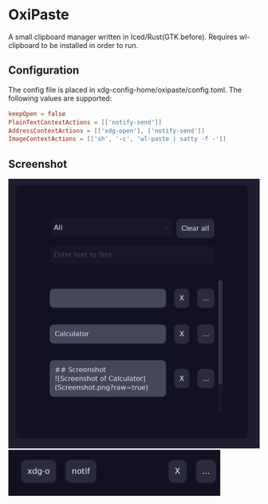 # OxiPaste
A small clipboard manager written in Iced/Rust(GTK before).
Requires wl-clipboard to be installed in order to run.

## Configuration
The config file is placed in xdg-config-home/oxipaste/config.toml.
The following values are supported:
```toml
keepOpen = false
PlainTextContextActions = [['notify-send']]
AddressContextActions = [['xdg-open'], ['notify-send']]
ImageContextActions = [['sh', '-c', 'wl-paste | satty -f -']]
```

## Screenshot
![Screenshot of Main Application](./screenshots/home.png?raw=true)
![Screenshot of Context](./screenshots/context.png?raw=true)
